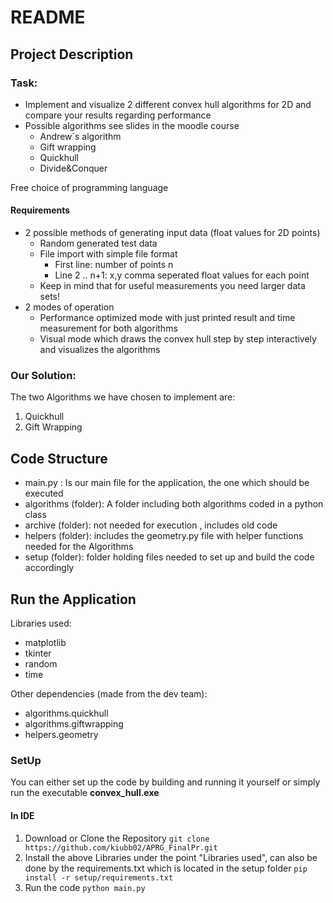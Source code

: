 # README
## Project Description
### Task:

- Implement and visualize 2 different convex hull algorithms for 2D and
compare your results regarding performance 
- Possible algorithms see slides in the moodle course 
  - Andrew´s algorithm 
  - Gift wrapping 
  - Quickhull 
  - Divide&Conquer

Free choice of programming language

#### Requirements
- 2 possible methods of generating input data (float values for 2D points)
  - Random generated test data 
  - File import with simple file format 
    - First line: number of points n 
    - Line 2 .. n+1: x,y comma seperated float values for each point 
  - Keep in mind that for useful measurements you need larger data sets!
- 2 modes of operation 
  - Performance optimized mode with just printed result and time measurement for both algorithms 
  - Visual mode which draws the convex hull step by step interactively and visualizes the algorithms


### Our Solution:

The two Algorithms we have chosen to implement are:
1. Quickhull
2. Gift Wrapping

## Code Structure
- main.py : Is our main file for the application, the one which should be executed
- algorithms (folder): A folder including both algorithms coded in a python class
- archive (folder): not needed for execution , includes old code
- helpers (folder): includes the geometry.py file with helper functions needed for the Algorithms
- setup (folder): folder holding files needed to set up and build the code accordingly

## Run the Application

Libraries used:
- matplotlib
- tkinter
- random
- time

Other dependencies (made from the dev team):
- algorithms.quickhull
- algorithms.giftwrapping
- helpers.geometry

### SetUp

You can either set up the code by building and running it yourself or simply run the executable **convex_hull.exe**

#### In IDE
1. Download or Clone the Repository
        ```git clone https://github.com/kiubb02/APRG_FinalPr.git```
2. Install the above Libraries under the point "Libraries used", can also be done by the requirements.txt which is located in the setup folder
        ```pip install -r setup/requirements.txt```
3. Run the code ```python main.py```



